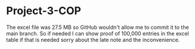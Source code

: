 # Project-3-COP
The excel file was 27.5 MB so GitHub wouldn't allow me to commit it to the main branch.  So if needed I can show proof of 100,000 entries in the excel table if that is needed sorry about the late note and the inconvenience.
